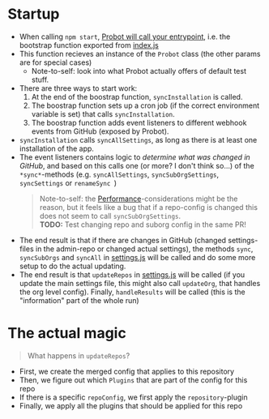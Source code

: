 # Startup

- When calling `npm start`, [Probot will call your entrypoint](https://probot.github.io/docs/hello-world/), i.e. the bootstrap function exported from [index.js](../index.js)
- This function recieves an instance of the `Probot` class (the other params are for special cases)
  - Note-to-self: look into what Probot actually offers of default test stuff.
- There are three ways to start work:
  1. At the end of the boostrap function, `syncInstallation` is called.
  2. The boostrap function sets up a cron job (if the correct environment variable is set) that calls `syncInstallation`.
  3. The boostrap function adds event listeners to different webhook events from GitHub (exposed by Probot).
- `syncInstallation` calls `syncAllSettings`, as long as there is at least one installation of the app.
- The event listeners contains logic to _determine what was changed in GitHub_, and based on this calls one (or more? I don't think so...) of the `*sync*`-methods (e.g. `syncAllSettings`, `syncSubOrgSettings`, `syncSettings` or `renameSync `)
  > Note-to-self: the [Performance](https://github.com/github/safe-settings?tab=readme-ov-file#performance)-considerations might be the reason, but it feels like a bug that if a repo-config is changed this does not seem to call `syncSubOrgSettings`. \
  > **TODO:** Test changing repo and suborg config in the same PR!
- The end result is that if there are changes in GitHub (changed settings-files in the admin-repo or changed actual settings), the methods `sync`, `syncSubOrgs` and `syncAll` in [settings.js](../lib/settings.js) will be called and do some more setup to do the actual updating.
- The end result is that `updateRepos` in [settings.js](../lib/settings.js) will be called (if you update the main settings file, this might also call `updateOrg`, that handles the org level config). Finally, `handleResults` will be called (this is the "information" part of the whole run)

# The actual magic

> What happens in `updateRepos`?

- First, we create the merged config that applies to this repository
- Then, we figure out which `Plugins` that are part of the config for this repo
- If there is a specific `repoConfig`, we first apply the `repository`-plugin
- Finally, we apply all the plugins that should be applied for this repo
